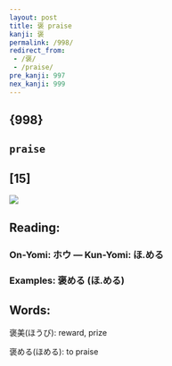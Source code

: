 ```yaml
---
layout: post
title: 褒 praise
kanji: 褒
permalink: /998/
redirect_from:
 - /褒/
 - /praise/
pre_kanji: 997
nex_kanji: 999
---
```


## {998}

## `praise`

## [15]

<div class="stroke"><img src="E8A492.png" /></div>

## Reading:

### On-Yomi: ホウ &mdash; Kun-Yomi: ほ.める

### Examples: 褒める (ほ.める)

## Words:

褒美(ほうび): reward, prize

褒める(ほめる): to praise
